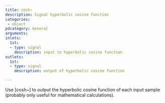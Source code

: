 ```yaml
---
title: cosh~
description: Signal hyperbolic cosine function
categories:
 - object
pdcategory: General
arguments:
inlets:
  1st:
  - type: signal
    description: input to hyperbolic cosine function
outlets:
  1st:
  - type: signal
    description: output of hyperbolic cosine function

---
```


Use [cosh~] to output the hyperbolic cosine function of each input sample (probably only useful for mathematical calculations).

